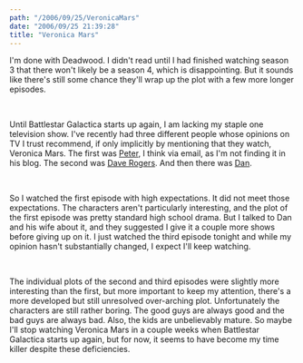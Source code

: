 ```yaml
---
path: "/2006/09/25/VeronicaMars" 
date: "2006/09/25 21:39:28" 
title: "Veronica Mars" 
---
```

<p>I'm done with Deadwood. I didn't read until I had finished watching season 3 that there won't likely be a season 4, which is disappointing. But it sounds like there's still some chance they'll wrap up the plot with a few more longer episodes.</p><br><p>Until Battlestar Galactica starts up again, I am lacking my staple one television show. I've recently had three different people whose opinions on TV I trust recommend, if only implicitly by mentioning that they watch, Veronica Mars. The first was <a href="http://www.avalon.net/~dorky/">Peter</a>, I think via email, as I'm not finding it in his blog. The second was <a href="http://homepage.mac.com/dave_rogers/GHD09-06.html#note_3004">Dave Rogers</a>. And then there was <a href="http://bookowl.blogspot.com/2006/09/glimpse.html">Dan</a>.</p><br><p>So I watched the first episode with high expectations. It did not meet those expectations. The characters aren't particularly interesting, and the plot of the first episode was pretty standard high school drama. But I talked to Dan and his wife about it, and they suggested I give it a couple more shows before giving up on it. I just watched the third episode tonight and while my opinion hasn't substantially changed, I expect I'll keep watching.</p><br><p>The individual plots of the second and third episodes were slightly more interesting than the first, but more important to keep my attention, there's a more developed but still unresolved over-arching plot. Unfortunately the characters are still rather boring. The good guys are always good and the bad guys are always bad. Also, the kids are unbelievably mature. So maybe I'll stop watching Veronica Mars in a couple weeks when Battlestar Galactica starts up again, but for now, it seems to have become my time killer despite these deficiencies.</p>
